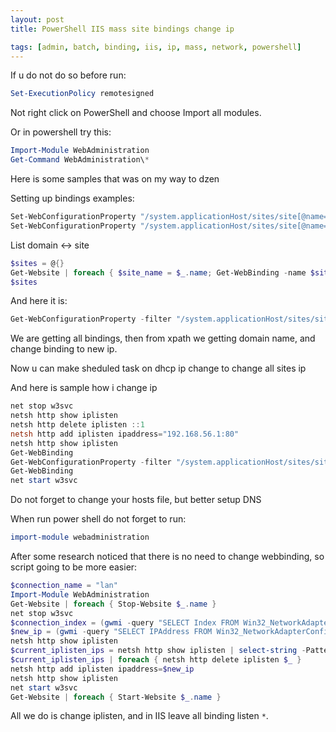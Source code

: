 ```yaml
---
layout: post
title: PowerShell IIS mass site bindings change ip

tags: [admin, batch, binding, iis, ip, mass, network, powershell]
---
```


If u do not do so before run:

```powershell
Set-ExecutionPolicy remotesigned
```

Not right click on PowerShell and choose Import all modules.

Or in powershell try this:

```powershell
Import-Module WebAdministration
Get-Command WebAdministration\*
```

Here is some samples that was on my way to dzen

Setting up bindings examples:

```powershell
Set-WebConfigurationProperty "/system.applicationHost/sites/site[@name='local.rabota.ua']/bindings/binding[@protocol='http']" -name bindingInformation -value '127.0.0.1:80:local.rabota.ua'
Set-WebConfigurationProperty "/system.applicationHost/sites/site[@name='local.rabota.ua']/bindings/binding[@protocol='http']" -name bindingInformation -value '[::1]:80:local.rabota.ua'
```

List domain <-> site

```powershell
$sites = @{}
Get-Website | foreach { $site_name = $_.name; Get-WebBinding -name $site_name | foreach { $sites.Add([regex]::replace($_.bindingInformation, '.*?:80:', ''), $site_name) } }
$sites
```

And here it is:

```powershell
Get-WebConfigurationProperty -filter "/system.applicationHost/sites/site/bindings/binding[@protocol='http']" -name bindingInformation | foreach { $site_binding = [regex]::replace($_.itemXPath, ".*?@bindingInformation='.*?:80:(.*?)'.*", "`$1"); Set-WebConfigurationProperty $_.itemXPath -name bindingInformation -value "[::1]:80:$site_binding" }
```

We are getting all bindings, then from xpath we getting domain name, and change binding to new ip.

Now u can make sheduled task on dhcp ip change to change all sites ip

And here is sample how i change ip

```powershell
net stop w3svc
netsh http show iplisten
netsh http delete iplisten ::1
netsh http add iplisten ipaddress="192.168.56.1:80"
netsh http show iplisten
Get-WebBinding
Get-WebConfigurationProperty -filter "/system.applicationHost/sites/site/bindings/binding[@protocol='http']" -name bindingInformation | foreach { $site_binding = [regex]::replace($_.itemXPath, ".*?@bindingInformation='.*?:80:(.*?)'.*", "`$1"); Set-WebConfigurationProperty $_.itemXPath -name bindingInformation -value "192.168.56.1:80:$site_binding" }
Get-WebBinding
net start w3svc
```

Do not forget to change your hosts file, but better setup DNS

When run power shell do not forget to run:

```powershell
import-module webadministration
```

After some research noticed that there is no need to change webbinding, so script going to be more easier:

```powershell
$connection_name = "lan"
Import-Module WebAdministration
Get-Website | foreach { Stop-Website $_.name }
net stop w3svc
$connection_index = (gwmi -query "SELECT Index FROM Win32_NetworkAdapter WHERE NetConnectionID='$connection_name'").Index
$new_ip = (gwmi -query "SELECT IPAddress FROM Win32_NetworkAdapterConfiguration WHERE Index=$connection_index").IPAddress | select-string -Pattern '[0-9]+\.[0-9]+\.[0-9]+\.[0-9]+'
netsh http show iplisten
$current_iplisten_ips = netsh http show iplisten | select-string -Pattern '[0-9]+\.[0-9]+\.[0-9]+\.[0-9]+' -AllMatches | foreach { $_.Matches } | foreach { $_.Value }
$current_iplisten_ips | foreach { netsh http delete iplisten $_ }
netsh http add iplisten ipaddress=$new_ip
netsh http show iplisten
net start w3svc
Get-Website | foreach { Start-Website $_.name }
```

All we do is change iplisten, and in IIS leave all binding listen `*`.
